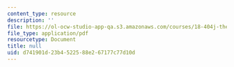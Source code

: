 ```yaml
---
content_type: resource
description: ''
file: https://ol-ocw-studio-app-qa.s3.amazonaws.com/courses/18-404j-theory-of-computation-fall-2020/d741901d23b4522588e267177c77d10d_MIT18_404f20_lec2.pdf
file_type: application/pdf
resourcetype: Document
title: null
uid: d741901d-23b4-5225-88e2-67177c77d10d
---
```

